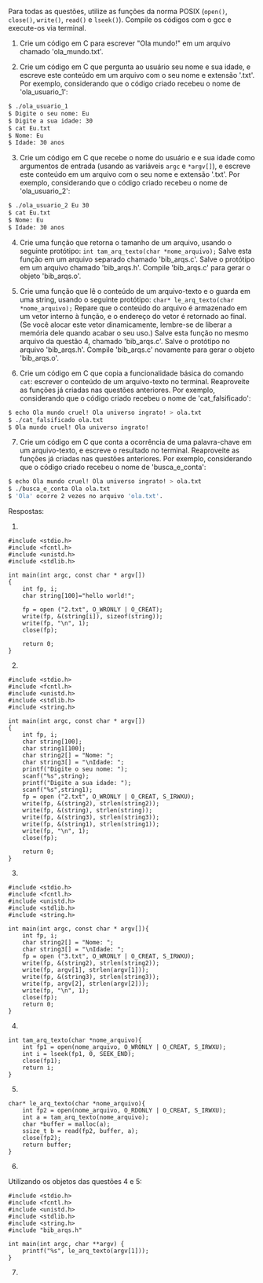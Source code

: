 Para todas as questões, utilize as funções da norma POSIX (`open()`, `close()`, `write()`, `read()` e `lseek()`). Compile os códigos com o gcc e execute-os via terminal.

1. Crie um código em C para escrever "Ola mundo!" em um arquivo chamado 'ola_mundo.txt'.

2. Crie um código em C que pergunta ao usuário seu nome e sua idade, e escreve este conteúdo em um arquivo com o seu nome e extensão '.txt'. Por exemplo, considerando que o código criado recebeu o nome de 'ola_usuario_1':

```bash
$ ./ola_usuario_1
$ Digite o seu nome: Eu
$ Digite a sua idade: 30
$ cat Eu.txt
$ Nome: Eu
$ Idade: 30 anos
```

3. Crie um código em C que recebe o nome do usuário e e sua idade como argumentos de entrada (usando as variáveis `argc` e `*argv[]`), e escreve este conteúdo em um arquivo com o seu nome e extensão '.txt'. Por exemplo, considerando que o código criado recebeu o nome de 'ola_usuario_2':

```bash
$ ./ola_usuario_2 Eu 30
$ cat Eu.txt
$ Nome: Eu
$ Idade: 30 anos
```

4. Crie uma função que retorna o tamanho de um arquivo, usando o seguinte protótipo: `int tam_arq_texto(char *nome_arquivo);` Salve esta função em um arquivo separado chamado 'bib_arqs.c'. Salve o protótipo em um arquivo chamado 'bib_arqs.h'. Compile 'bib_arqs.c' para gerar o objeto 'bib_arqs.o'.

5. Crie uma função que lê o conteúdo de um arquivo-texto e o guarda em uma string, usando o seguinte protótipo: `char* le_arq_texto(char *nome_arquivo);` Repare que o conteúdo do arquivo é armazenado em um vetor interno à função, e o endereço do vetor é retornado ao final. (Se você alocar este vetor dinamicamente, lembre-se de liberar a memória dele quando acabar o seu uso.) Salve esta função no mesmo arquivo da questão 4, chamado 'bib_arqs.c'. Salve o protótipo no arquivo 'bib_arqs.h'. Compile 'bib_arqs.c' novamente para gerar o objeto 'bib_arqs.o'.

6. Crie um código em C que copia a funcionalidade básica do comando `cat`: escrever o conteúdo de um arquivo-texto no terminal. Reaproveite as funções já criadas nas questões anteriores. Por exemplo, considerando que o código criado recebeu o nome de 'cat_falsificado':

```bash
$ echo Ola mundo cruel! Ola universo ingrato! > ola.txt
$ ./cat_falsificado ola.txt
$ Ola mundo cruel! Ola universo ingrato!
```

7. Crie um código em C que conta a ocorrência de uma palavra-chave em um arquivo-texto, e escreve o resultado no terminal. Reaproveite as funções já criadas nas questões anteriores. Por exemplo, considerando que o código criado recebeu o nome de 'busca_e_conta':

```bash
$ echo Ola mundo cruel! Ola universo ingrato! > ola.txt
$ ./busca_e_conta Ola ola.txt
$ 'Ola' ocorre 2 vezes no arquivo 'ola.txt'.
```

Respostas:

1.
```
#include <stdio.h>
#include <fcntl.h>
#include <unistd.h>
#include <stdlib.h>

int main(int argc, const char * argv[])
{
	int fp, i;
	char string[100]="hello world!";

	fp = open ("2.txt", O_WRONLY | O_CREAT);
	write(fp, &(string[i]), sizeof(string));
	write(fp, "\n", 1);
	close(fp);

	return 0;
}
```

2.
```
#include <stdio.h>
#include <fcntl.h>
#include <unistd.h>
#include <stdlib.h>
#include <string.h>

int main(int argc, const char * argv[])
{
	int fp, i;
	char string[100];
	char string1[100];
	char string2[] = "Nome: ";
	char string3[] = "\nIdade: ";
	printf("Digite o seu nome: ");
	scanf("%s",string);
	printf("Digite a sua idade: ");
	scanf("%s",string1);
	fp = open ("2.txt", O_WRONLY | O_CREAT, S_IRWXU);
	write(fp, &(string2), strlen(string2));
	write(fp, &(string), strlen(string));
	write(fp, &(string3), strlen(string3));
	write(fp, &(string1), strlen(string1));
	write(fp, "\n", 1);
	close(fp);

	return 0;
}
```

3.
```
#include <stdio.h>
#include <fcntl.h>
#include <unistd.h>
#include <stdlib.h>
#include <string.h>

int main(int argc, const char * argv[]){
	int fp, i;
	char string2[] = "Nome: ";
	char string3[] = "\nIdade: ";
	fp = open ("3.txt", O_WRONLY | O_CREAT, S_IRWXU);
	write(fp, &(string2), strlen(string2));
	write(fp, argv[1], strlen(argv[1]));
	write(fp, &(string3), strlen(string3));
	write(fp, argv[2], strlen(argv[2]));
	write(fp, "\n", 1);
	close(fp);
	return 0;
}
```

4.
```
int tam_arq_texto(char *nome_arquivo){
	int fp1 = open(nome_arquivo, O_WRONLY | O_CREAT, S_IRWXU);
	int i = lseek(fp1, 0, SEEK_END);
	close(fp1);
	return i;
}
```

5.
```
char* le_arq_texto(char *nome_arquivo){
	int fp2 = open(nome_arquivo, O_RDONLY | O_CREAT, S_IRWXU);
	int a = tam_arq_texto(nome_arquivo);
	char *buffer = malloc(a);
	ssize_t b = read(fp2, buffer, a);
	close(fp2);
	return buffer;	
}
```

6.
Utilizando os objetos das questões 4 e 5:
```
#include <stdio.h>
#include <fcntl.h>
#include <unistd.h>
#include <stdlib.h>
#include <string.h>
#include "bib_arqs.h"

int main(int argc, char **argv) {
	printf("%s", le_arq_texto(argv[1]));
}
```

7.
```

```
